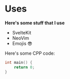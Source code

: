 # Uses

**Here's some stuff that I use**

- SvelteKit
- NeoVim
- Emojis 😎

Here's some CPP code: 
```cpp
int main() {
	return 0;
}
```
